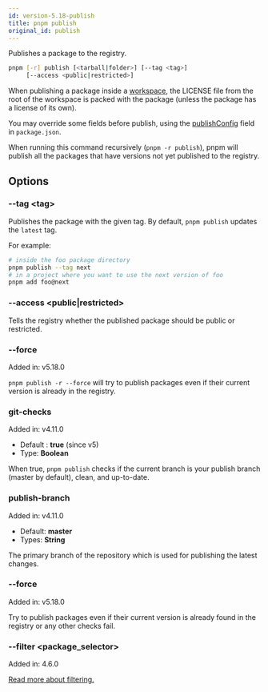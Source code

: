 ```yaml
---
id: version-5.18-publish
title: pnpm publish
original_id: publish
---
```


Publishes a package to the registry.

```sh
pnpm [-r] publish [<tarball|folder>] [--tag <tag>]
     [--access <public|restricted>]
```

When publishing a package inside a [workspace](../workspaces), the LICENSE file
from the root of the workspace is packed with the package (unless the package
has a license of its own).

You may override some fields before publish, using the
[publishConfig] field in `package.json`.

When running this command recursively (`pnpm -r publish`), pnpm will publish all
the packages that have versions not yet published to the registry.

[publishConfig]: ../package_json#publishconfig

## Options

### --tag \<tag>

Publishes the package with the given tag. By default, `pnpm publish` updates
the `latest` tag.

For example:

```sh
# inside the foo package directory
pnpm publish --tag next
# in a project where you want to use the next version of foo
pnpm add foo@next
```

### --access \<public|restricted>

Tells the registry whether the published package should be public or restricted.

### --force

Added in: v5.18.0

`pnpm publish -r --force` will try to publish packages even if their current version is already in the registry.

### git-checks

Added in: v4.11.0

* Default : **true** (since v5)
* Type: **Boolean**

When true, `pnpm publish` checks if the current branch is your publish branch
(master by default), clean, and up-to-date.

### publish-branch

Added in: v4.11.0

* Default: **master**
* Types: **String**

The primary branch of the repository which is used for publishing the latest
changes.

### --force

Added in: v5.18.0

Try to publish packages even if their current version is already found in the
registry or any other checks fail.

### --filter \<package_selector>

Added in: 4.6.0

[Read more about filtering.](../filtering)
